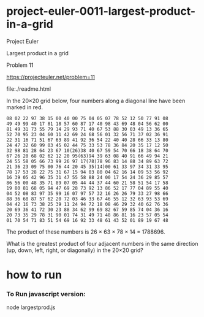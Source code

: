 # project-euler-0011-largest-product-in-a-grid

Project Euler

Largest product in a grid

Problem 11

https://projecteuler.net/problem=11

file:./readme.html

In the 20×20 grid below, four numbers along a diagonal line have been marked in red.

```
08 02 22 97 38 15 00 40 00 75 04 05 07 78 52 12 50 77 91 08
49 49 99 40 17 81 18 57 60 87 17 40 98 43 69 48 04 56 62 00
81 49 31 73 55 79 14 29 93 71 40 67 53 88 30 03 49 13 36 65
52 70 95 23 04 60 11 42 69 24 68 56 01 32 56 71 37 02 36 91
22 31 16 71 51 67 63 89 41 92 36 54 22 40 40 28 66 33 13 80
24 47 32 60 99 03 45 02 44 75 33 53 78 36 84 20 35 17 12 50
32 98 81 28 64 23 67 10(26)38 40 67 59 54 70 66 18 38 64 70
67 26 20 68 02 62 12 20 95(63)94 39 63 08 40 91 66 49 94 21
24 55 58 05 66 73 99 26 97 17(78)78 96 83 14 88 34 89 63 72
21 36 23 09 75 00 76 44 20 45 35(14)00 61 33 97 34 31 33 95
78 17 53 28 22 75 31 67 15 94 03 80 04 62 16 14 09 53 56 92
16 39 05 42 96 35 31 47 55 58 88 24 00 17 54 24 36 29 85 57
86 56 00 48 35 71 89 07 05 44 44 37 44 60 21 58 51 54 17 58
19 80 81 68 05 94 47 69 28 73 92 13 86 52 17 77 04 89 55 40
04 52 08 83 97 35 99 16 07 97 57 32 16 26 26 79 33 27 98 66
88 36 68 87 57 62 20 72 03 46 33 67 46 55 12 32 63 93 53 69
04 42 16 73 38 25 39 11 24 94 72 18 08 46 29 32 40 62 76 36
20 69 36 41 72 30 23 88 34 62 99 69 82 67 59 85 74 04 36 16
20 73 35 29 78 31 90 01 74 31 49 71 48 86 81 16 23 57 05 54
01 70 54 71 83 51 54 69 16 92 33 48 61 43 52 01 89 19 67 48
```

The product of these numbers is 26 × 63 × 78 × 14 = 1788696.

What is the greatest product of four adjacent numbers in the same direction (up, down, left, right, or diagonally) in the 20×20 grid?

# how to run

### To Run javascript version:
node largestprod.js
